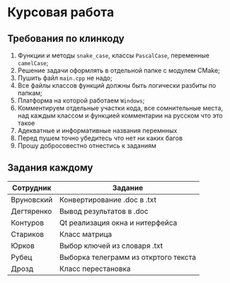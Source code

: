 #                                    Курсовая работа
##                               Требования по клинкоду

1. Функции и методы `snake_case`, классы `PascalCase`, переменные `camelCase`;
2. Решение задачи оформлять в отдельной папке с модулем CMake;
3. Пушить файл `main.cpp` не надо;
4. Все файлы классов функций должны быть логически разбиты по папкам;
5. Платформа на которой работаем `Windows`;
6. Комментируем отдельные участки кода, все сомнительные места, над каждым классом и функцией комментарии на русском что это такое
7. Адекватные и информативные названия перемнных
8. Перед пушем точно убедитесь что нет ни каких багов
9. Прошу добросовестно отнестись к заданиям

## Задания каждому

|  Сотрудник | Задание                                     |
|------------|---------------------------------------------|
| Вруновский | Конвертирование .doc в .txt                 |
| Дегтяренко | Вывод результатов в .doc                    |
|  Контуров  | Qt реализация окна и нитерфейса             |
|  Стариков  | Класс матрица                               |
|   Юрков    | Выбор ключей из словаря .txt                |
|   Рубец    | Выборка телеграмм из откртого текста        |
|   Дрозд    | Класс перестановка         
